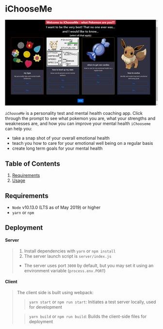 # iChooseMe

![interface](database/readme.gif)

*`iChooseMe`* is a personality test and mental health coaching app. Click through the prompt to see what pokemon you are, what your strengths and weaknesses are, and how you can improve your mental health   `iChooseme` can help you:
- take a snap shot of your overall emotional health
- teach you how to care for your emotional well being on a regular basis
- create long term goals for your mental health

## Table of Contents

1. [Requirements](#requirements)
1. [Usage](#Usage)

## Requirements

- `Node` v10.13.0 (LTS as of May 2019) or higher
- `yarn` or `npm`

## Deployment

#### Server
> 1. Install dependencies with `yarn` or `npm install`
> 1. The server launch script is `server/index.js`
> - The server uses port `3000` by default, but you may set it using an environment variable (`process.env.PORT`)

#### Client
> The client side is built using webpack:
>> `yarn start` or `npm run start`: Initiates a test server locally, used for development
>
>> `yarn build` or `npm run build`: Builds the client-side files for deployment